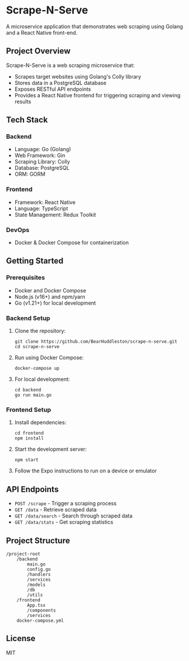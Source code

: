 # Scrape-N-Serve

A microservice application that demonstrates web scraping using Golang and a React Native front-end.

## Project Overview

Scrape-N-Serve is a web scraping microservice that:

-   Scrapes target websites using Golang's Colly library
-   Stores data in a PostgreSQL database
-   Exposes RESTful API endpoints
-   Provides a React Native frontend for triggering scraping and viewing results

## Tech Stack

### Backend

-   Language: Go (Golang)
-   Web Framework: Gin
-   Scraping Library: Colly
-   Database: PostgreSQL
-   ORM: GORM

### Frontend

-   Framework: React Native
-   Language: TypeScript
-   State Management: Redux Toolkit

### DevOps

-   Docker & Docker Compose for containerization

## Getting Started

### Prerequisites

-   Docker and Docker Compose
-   Node.js (v16+) and npm/yarn
-   Go (v1.21+) for local development

### Backend Setup

1. Clone the repository:

    ```
    git clone https://github.com/BearHuddleston/scrape-n-serve.git
    cd scrape-n-serve
    ```

2. Run using Docker Compose:

    ```
    docker-compose up
    ```

3. For local development:
    ```
    cd backend
    go run main.go
    ```

### Frontend Setup

1. Install dependencies:

    ```
    cd frontend
    npm install
    ```

2. Start the development server:

    ```
    npm start
    ```

3. Follow the Expo instructions to run on a device or emulator

## API Endpoints

-   `POST /scrape` - Trigger a scraping process
-   `GET /data` - Retrieve scraped data
-   `GET /data/search` - Search through scraped data
-   `GET /data/stats` - Get scraping statistics

## Project Structure

```
/project-root
    /backend
        main.go
        config.go
        /handlers
        /services
        /models
        /db
        /utils
    /frontend
        App.tsx
        /components
        /services
    docker-compose.yml
```

## License

MIT
